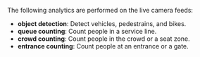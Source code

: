 
The following analytics are performed on the live camera feeds:    
- **object detection**: Detect vehicles, pedestrains, and bikes.     
- **queue counting**: Count people in a service line.  
- **crowd counting**: Count people in the crowd or a seat zone.
- **entrance counting**: Count people at an entrance or a gate.   
